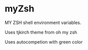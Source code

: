 # myZsh

MY ZSH shell environment variables.

Uses tjkirch theme from oh my zsh

Uses autocompetion with green color
